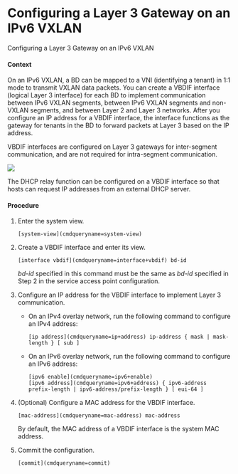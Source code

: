 Configuring a Layer 3 Gateway on an IPv6 VXLAN
==============================================

Configuring a Layer 3 Gateway on an IPv6 VXLAN

#### Context

On an IPv6 VXLAN, a BD can be mapped to a VNI (identifying a tenant) in 1:1 mode to transmit VXLAN data packets. You can create a VBDIF interface (logical Layer 3 interface) for each BD to implement communication between IPv6 VXLAN segments, between IPv6 VXLAN segments and non-VXLAN segments, and between Layer 2 and Layer 3 networks. After you configure an IP address for a VBDIF interface, the interface functions as the gateway for tenants in the BD to forward packets at Layer 3 based on the IP address.

VBDIF interfaces are configured on Layer 3 gateways for inter-segment communication, and are not required for intra-segment communication.

![](../public_sys-resources/note_3.0-en-us.png) 

The DHCP relay function can be configured on a VBDIF interface so that hosts can request IP addresses from an external DHCP server.



#### Procedure

1. Enter the system view.
   
   
   ```
   [system-view](cmdqueryname=system-view)
   ```
2. Create a VBDIF interface and enter its view.
   
   
   ```
   [interface vbdif](cmdqueryname=interface+vbdif) bd-id
   ```
   
   *bd-id* specified in this command must be the same as *bd-id* specified in Step 2 in the service access point configuration.
3. Configure an IP address for the VBDIF interface to implement Layer 3 communication.
   * On an IPv4 overlay network, run the following command to configure an IPv4 address:
     ```
     [ip address](cmdqueryname=ip+address) ip-address { mask | mask-length } [ sub ]
     ```
   * On an IPv6 overlay network, run the following command to configure an IPv6 address:
     ```
     [ipv6 enable](cmdqueryname=ipv6+enable)
     [ipv6 address](cmdqueryname=ipv6+address) { ipv6-address prefix-length | ipv6-address/prefix-length } [ eui-64 ]
     ```
4. (Optional) Configure a MAC address for the VBDIF interface.
   
   
   ```
   [mac-address](cmdqueryname=mac-address) mac-address
   ```
   
   By default, the MAC address of a VBDIF interface is the system MAC address.
5. Commit the configuration.
   
   
   ```
   [commit](cmdqueryname=commit)
   ```